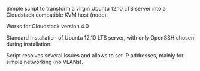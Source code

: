 Simple script to transform a virgin Ubuntu 12.10 LTS server into a Cloudstack compatible
KVM host (node).

Works for Cloudstack version 4.0

Standard installation of Ubuntu 12.10 LTS server, with only OpenSSH chosen during installation.

Script resolves several issues and allows to set IP addresses, mainly for simple networking (no VLANs). 


